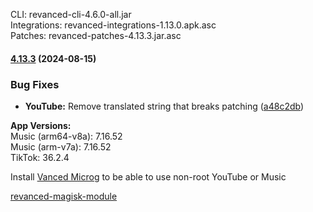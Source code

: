 CLI: revanced-cli-4.6.0-all.jar  
Integrations: revanced-integrations-1.13.0.apk.asc  
Patches: revanced-patches-4.13.3.jar.asc  

#### [4.13.3](https://github.com/ReVanced/revanced-patches/compare/v4.13.2...v4.13.3) (2024-08-15)
### Bug Fixes
* **YouTube:** Remove translated string that breaks patching ([a48c2db](https://github.com/ReVanced/revanced-patches/commit/a48c2db53d84767c8fd5d569f9ce1c46c2bfd9a1))

  
**App Versions:**  
Music (arm64-v8a): 7.16.52  
Music (arm-v7a): 7.16.52  
TikTok: 36.2.4  

Install [Vanced Microg](https://github.com/TeamVanced/VancedMicroG/releases) to be able to use non-root YouTube or Music  

[revanced-magisk-module](https://github.com/j-hc/revanced-magisk-module)  
